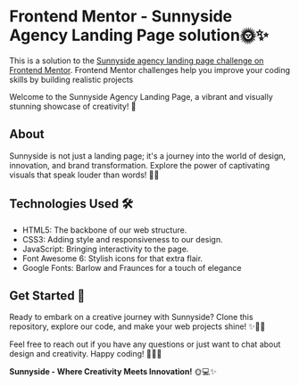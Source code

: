# Frontend Mentor - Sunnyside Agency Landing Page solution🌞✨

This is a solution to the [Sunnyside agency landing page challenge on Frontend Mentor](https://www.frontendmentor.io/challenges/sunnyside-agency-landing-page-7yVs3B6ef). Frontend Mentor challenges help you improve your coding skills by building realistic projects

Welcome to the Sunnyside Agency Landing Page, a vibrant and visually stunning showcase of creativity! 🚀

## About
Sunnyside is not just a landing page; it's a journey into the world of design, innovation, and brand transformation. Explore the power of captivating visuals that speak louder than words! 💼🌈

## Technologies Used 🛠️
- HTML5: The backbone of our web structure.
- CSS3: Adding style and responsiveness to our design.
- JavaScript: Bringing interactivity to the page.
- Font Awesome 6: Stylish icons for that extra flair.
- Google Fonts: Barlow and Fraunces for a touch of elegance

## Get Started 🚀
Ready to embark on a creative journey with Sunnyside? Clone this repository, explore our code, and make your web projects shine! ✨👩‍💻

Feel free to reach out if you have any questions or just want to chat about design and creativity. Happy coding! 🌈🚀✨

**Sunnyside - Where Creativity Meets Innovation!** 🌞💻✨

